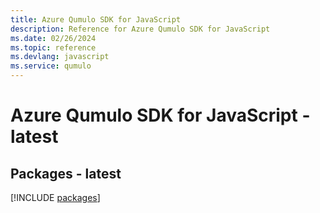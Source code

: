 ```yaml
---
title: Azure Qumulo SDK for JavaScript
description: Reference for Azure Qumulo SDK for JavaScript
ms.date: 02/26/2024
ms.topic: reference
ms.devlang: javascript
ms.service: qumulo
---
```

# Azure Qumulo SDK for JavaScript - latest
## Packages - latest
[!INCLUDE [packages](qumulo-index.md)]